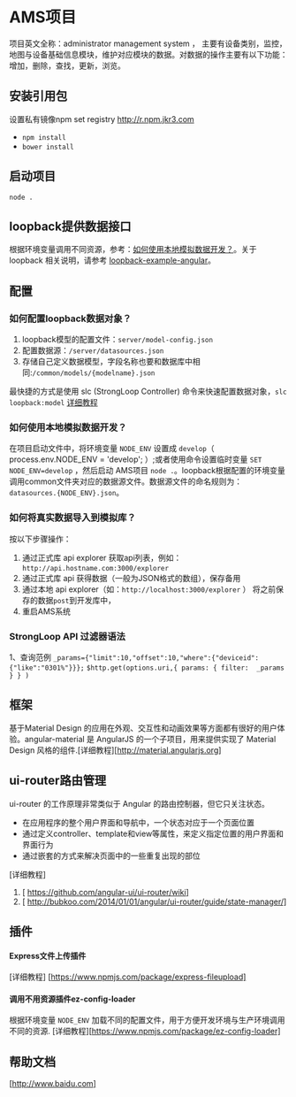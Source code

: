 # AMS项目 
项目英文全称：administrator management system ， 主要有设备类别，监控，地图与设备基础信息模块，维护对应模块的数据。对数据的操作主要有以下功能：增加，删除，查找，更新，浏览。

## 安装引用包
设置私有镜像npm set registry http://r.npm.jkr3.com
+ `npm install`
+ `bower install`

## 启动项目
`node .`

## loopback提供数据接口
根据环境变量调用不同资源，参考：[如何使用本地模拟数据开发？](#develop-event)。关于 loopback 相关说明，请参考 [loopback-example-angular](https://github.com/strongloop/loopback-example-angular)。
## 配置

### 如何配置loopback数据对象？
1. loopback模型的配置文件：`server/model-config.json`
2. 配置数据源：`/server/datasources.json` 
3. 存储自己定义数据模型，字段名称也要和数据库中相同:`/common/models/{modelname}.json`

最快捷的方式是使用 slc (StrongLoop Controller) 命令来快速配置数据对象，`slc loopback:model`
[详细教程](https://docs.strongloop.com/display/public/LB/Tutorial%3A+model+relations#Tutorial:modelrelations-Createmodels)


### 如何使用本地模拟数据开发？
在项目启动文件中，将环境变量 `NODE_ENV` 设置成 `develop`（ process.env.NODE_ENV = 'develop'; ）;或者使用命令设置临时变量 `SET NODE_ENV=develop` ，然后启动 AMS项目 `node .`。loopback根据配置的环境变量调用common文件夹对应的数据源文件。数据源文件的命名规则为：`datasources.{NODE_ENV}.json`。

### 如何将真实数据导入到模拟库？
按以下步骤操作：

1. 通过正式库 api explorer 获取api列表，例如：`http://api.hostname.com:3000/explorer` 
2. 通过正式库 api 获得数据（一般为JSON格式的数组），保存备用
3. 通过本地 api explorer（如：`http://localhost:3000/explorer` ） 将之前保存的数据`post`到开发库中，
4. 重启AMS系统

### StrongLoop API 过滤器语法
1、查询范例
  `_params={"limit":10,"offset":10,"where":{"deviceid":{"like":"0301%"}}};`
` $http.get(options.uri,{ params: { filter:  _params } } ) ` 
## 框架
基于Material Design 的应用在外观、交互性和动画效果等方面都有很好的用户体验。angular-material 是 AngularJS 的一个子项目，用来提供实现了 Material Design 风格的组件.[详细教程][http://material.angularjs.org]

## ui-router路由管理 

ui-router 的工作原理非常类似于 Angular 的路由控制器，但它只关注状态。

+ 在应用程序的整个用户界面和导航中，一个状态对应于一个页面位置
+ 通过定义controller、template和view等属性，来定义指定位置的用户界面和界面行为
+ 通过嵌套的方式来解决页面中的一些重复出现的部位 

[详细教程]

1. [ https://github.com/angular-ui/ui-router/wiki]
2. [ http://bubkoo.com/2014/01/01/angular/ui-router/guide/state-manager/] 

## 插件

#### ​Express文件上传插件 
[详细教程] [https://www.npmjs.com/package/express-fileupload]
#### 调用不用资源插件ez-config-loader
根据环境变量 `NODE_ENV` 加载不同的配置文件，用于方便开发环境与生产环境调用不同的资源.
[详细教程][https://www.npmjs.com/package/ez-config-loader]

## 帮助文档
[http://www.baidu.com]